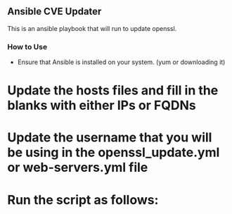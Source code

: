 ## Ansible CVE Updater ##
This is an ansible playbook that will run to update openssl.

### How to Use ###

- Ensure that Ansible is installed on your system. (yum or downloading it)
# Update the hosts files and fill in the blanks with either IPs or FQDNs
# Update the username that you will be using in the openssl_update.yml or web-servers.yml file
# Run the script as follows:
